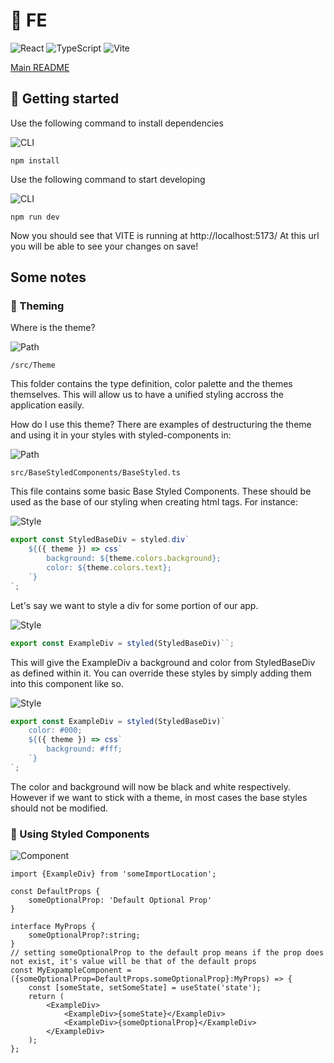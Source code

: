 # 🌟 FE

![React](https://img.shields.io/badge/React-%23282c34?logo=react&logoColor=%2361DAFB) ![TypeScript](https://img.shields.io/badge/TypeScript-%23007ACC?logo=typescript&logoColor=white) ![Vite](https://img.shields.io/badge/Vite-%23263626?logo=vite&logoColor=FFD700)

[Main README](../README.md)

## 🌟 Getting started

Use the following command to install dependencies

![CLI](https://img.shields.io/badge/CLI-000000?logo=gnometerminal&logoColor=4AF626&style=for-the-badge)

```
npm install
```

Use the following command to start developing

![CLI](https://img.shields.io/badge/CLI-000000?logo=gnometerminal&logoColor=4AF626&style=for-the-badge)

```
npm run dev
```

Now you should see that VITE is running at http://localhost:5173/
At this url you will be able to see your changes on save!

## Some notes

### 🌟 Theming

Where is the theme?

![Path](https://img.shields.io/badge/Path-%23000000?logo=files&logoColor=white&style=for-the-badge)

```
/src/Theme
```

This folder contains the type definition, color palette and the themes themselves.
This will allow us to have a unified styling accross the application easily.

How do I use this theme?
There are examples of destructuring the theme and using it in your styles with styled-components in:

![Path](https://img.shields.io/badge/Path-%23000000?logo=files&logoColor=white&style=for-the-badge)

```
src/BaseStyledComponents/BaseStyled.ts
```

This file contains some basic Base Styled Components. These should be used as the base of our styling when creating html tags.
For instance:

![Style](https://img.shields.io/badge/Style-%23000000?logo=styledcomponents&logoColor=ff00ff&style=for-the-badge)

```ts
export const StyledBaseDiv = styled.div`
    ${({ theme }) => css`
        background: ${theme.colors.background};
        color: ${theme.colors.text};
    `}
`;
```

Let's say we want to style a div for some portion of our app.

![Style](https://img.shields.io/badge/Style-%23000000?logo=styledcomponents&logoColor=ff00ff&style=for-the-badge)

```ts
export const ExampleDiv = styled(StyledBaseDiv)``;
```

This will give the ExampleDiv a background and color from StyledBaseDiv as defined within it.
You can override these styles by simply adding them into this component like so.

![Style](https://img.shields.io/badge/Style-%23000000?logo=styledcomponents&logoColor=ff00ff&style=for-the-badge)

```ts
export const ExampleDiv = styled(StyledBaseDiv)`
    color: #000;
    ${({ theme }) => css`
        background: #fff;
    `}
`;
```

The color and background will now be black and white respectively. However if we want to stick with a theme, in most cases the base styles should not be modified.

### 🌟 Using Styled Components

![Component](https://img.shields.io/badge/Component-000000?logo=htmx&logoColor=dfc741&style=for-the-badge)

```tsx
import {ExampleDiv} from 'someImportLocation';

const DefaultProps {
    someOptionalProp: 'Default Optional Prop'
}

interface MyProps {
    someOptionalProp?:string;
}
// setting someOptionalProp to the default prop means if the prop does not exist, it's value will be that of the default props
const MyExpampleComponent = ({someOptionalProp=DefaultProps.someOptionalProp}:MyProps) => {
    const [someState, setSomeState] = useState('state');
    return (
        <ExampleDiv>
            <ExampleDiv>{someState}</ExampleDiv>
            <ExampleDiv>{someOptionalProp}</ExampleDiv>
        </ExampleDiv>
    );
};
```
